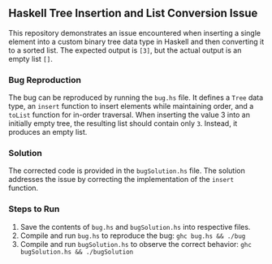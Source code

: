 ## Haskell Tree Insertion and List Conversion Issue

This repository demonstrates an issue encountered when inserting a single element into a custom binary tree data type in Haskell and then converting it to a sorted list. The expected output is `[3]`, but the actual output is an empty list `[]`.

### Bug Reproduction

The bug can be reproduced by running the `bug.hs` file.  It defines a `Tree` data type, an `insert` function to insert elements while maintaining order, and a `toList` function for in-order traversal. When inserting the value 3 into an initially empty tree, the resulting list should contain only `3`. Instead, it produces an empty list.

### Solution

The corrected code is provided in the `bugSolution.hs` file. The solution addresses the issue by correcting the implementation of the `insert` function.

### Steps to Run

1. Save the contents of `bug.hs` and `bugSolution.hs` into respective files.
2. Compile and run `bug.hs` to reproduce the bug: `ghc bug.hs && ./bug`
3. Compile and run `bugSolution.hs` to observe the correct behavior: `ghc bugSolution.hs && ./bugSolution`